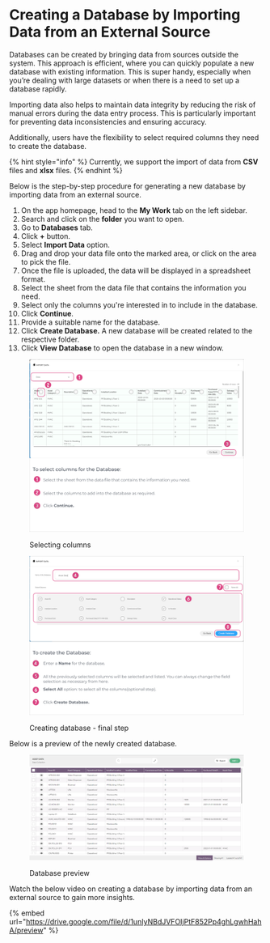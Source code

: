 # Creating a Database by Importing Data from an External Source

Databases can be created by bringing data from sources outside the system. This approach is efficient, where you can quickly populate a new database with existing information. This is super handy, especially when you’re dealing with large datasets or when there is a need to set up a database rapidly.

Importing data also helps to maintain data integrity by reducing the risk of manual errors during the data entry process. This is particularly important for preventing data inconsistencies and ensuring accuracy.

Additionally, users have the flexibility to select required columns they need to create the database.



{% hint style="info" %}
Currently, we support the import of data from **CSV** files and **xlsx** files.
{% endhint %}

Below is the step-by-step procedure for generating a new database by importing data from an external source.

1. On the app homepage, head to the **My Work** tab on the left sidebar.
2. Search and click on the **folder** you want to open.
3. Go to **Databases** tab.
4. Click **+** button.
5. Select **Import Data** option.
6. Drag and drop your data file onto the marked area, or click on the area to pick the file.
7. Once the file is uploaded, the data will be displayed in a spreadsheet format.
8. Select the sheet from the data file that contains the information you need.
9. Select only the columns you're interested in to include in the database.
10. Click **Continue**.
11. Provide a suitable name for the database.
12. Click **Create Database.** A new database will be created related to the respective folder.
13. Click **View Database** to open the database in a new window.

<figure><img src="../../.gitbook/assets/LC_Create_DB_by_importingData_s8_1.png" alt=""><figcaption><p>Selecting columns</p></figcaption></figure>

<figure><img src="../../.gitbook/assets/LC_Create_DB_by_importingData_s9.png" alt=""><figcaption><p>Creating database - final step</p></figcaption></figure>

Below is a preview of the newly created database.

<figure><img src="../../.gitbook/assets/LC_Create_DB_by_importingData_s10 (1).png" alt=""><figcaption><p>Database preview</p></figcaption></figure>

Watch the below video on creating a database by importing data from an external source to gain more insights.

{% embed url="https://drive.google.com/file/d/1unIyNBdJVFOIjPtF852Pp4ghLgwhHahA/preview" %}
